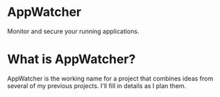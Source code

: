 # AppWatcher
Monitor and secure your running applications.

# What is AppWatcher?
AppWatcher is the working name for a project that combines ideas from several of my previous projects. I'll fill in details as I plan them.